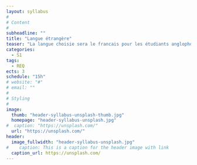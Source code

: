```yaml
---
layout: syllabus
#
# Content
#
subheadline: ""
title: "Langue étrangère"
teaser: "La langue choisie sera le francais pour les étudiants anglophones et l’anglais pour les étudiants francophones."
categories:
  - S1
tags:
  - REQ
ects: 3
schedule: "15h"
# website: "#"
# email: ""
#
# Styling
#
image:
  thumb: "header-syllabus-unsplash-thumb.jpg"
  homepage: "header-syllabus-unsplash.jpg"
#  caption: "https://unsplash.com/"
  url: "https://unsplash.com/"
header:
  image_fullwidth: "header-syllabus-unsplash.jpg"
#    caption: This is a caption for the header image with link
  caption_url: https://unsplash.com/  
---
```




